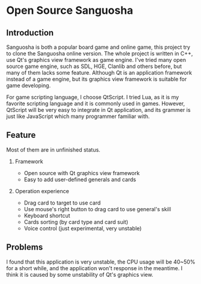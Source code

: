 Open Source Sanguosha
==========

Introduction
----------

Sanguosha is both a popular board game and online game,
this project try to clone the Sanguosha online version.
The whole project is written in C++, 
use Qt's graphics view framework as game engine.
I've tried many open source game engine, 
such as SDL, HGE, Clanlib and others before, 
but many of them lacks some feature. 
Although Qt is an application framework instead of a game engine, 
but its graphics view framework is suitable for game developing.

For game scripting language, I choose QtScript. I tried Lua, 
as it is my favorite scripting language and it is commonly used in games. 
However, QtScript will be very easy to integrate in Qt application, 
and its grammer is just like JavaScript which many programmer familiar with.

Feature
----------

Most of them are in unfinished status.

1. Framework
    * Open source with Qt graphics view framework
    * Easy to add user-defined generals and cards

2. Operation experience
    * Drag card to target to use card
    * Use mouse's right button to drag card to use general's skill
    * Keyboard shortcut
    * Cards sorting (by card type and card suit)
    * Voice control (just experimental, very unstable)

Problems
----------

I found that this application is very unstable, 
the CPU usage will be 40~50% for a short while,
and the application won't response in the meantime. 
I think it is caused by some unstability of Qt's graphics view.



